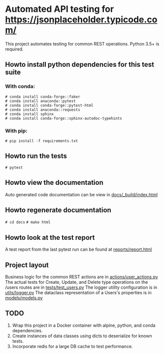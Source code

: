 #  Automated API testing for https://jsonplaceholder.typicode.com/
This project automates testing for common REST operations.  Python 3.5+ is required.

## Howto install python dependencies for this test suite
### With conda:

```
# conda install conda-forge::faker
# conda install anaconda::pytest
# conda install conda-forge::pytest-html
# conda install anaconda::requests
# conda install sphinx
# conda install conda-forge::sphinx-autodoc-typehints
```

### With pip:
`# pip install -f requirements.txt`

## Howto run the tests
`# pytest`

## Howto view the documentation
Auto generated code documentation can be view in [docs/_build/index.html](docs/_build/html/index.html)

## Howto regenerate documentation
`# cd docs`
`# make html`

## Howto look at the test report
A test report from the last pytest run can be found at [reports/report.html](reports/report.html)

## Project layout
Business logic for the common REST actions are in [actions/user_actions.py](actions/user_actions.py)
The actual tests for Create, Update, and Delete type operations on the /users routes are in [tests/test_users.py](tests/test_users.py)
The logger utility configuration is in [utils/logger.py](utils/logger.py)
The dataclass representation of a Users's properties is in [models/models.py](models/models.py)

## TODO
1. Wrap this project in a Docker container with alpine, python, and conda dependencies.
2. Create instances of data classes using dicts to deserialize for known tests.
3. Incorporate redis for a large DB cache to test performance.